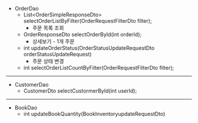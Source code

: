 - OrderDao
	- List\<OrderSimpleResponseDto\> selectOrderListByFilter(OrderRequestFilterDto filter); 
		- 주문 목록 조회
	- OrderResponseDto selectOrderById(int orderId);
		- 상세보기 - 1개 주문
	- int updateOrderStatus(OrderStatusUpdateRequestDto orderStatusUpdateRequest)
		- 주문 상태 변경
	- int selectOrderListCountByFilter(OrderRequestFilterDto filter);

--- 
- CustomerDao
	- CustomerDto selectCustormerById(int userId);
---
- BookDao
	- int updateBookQuantity(BookInventoryupdateRequestDto)